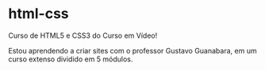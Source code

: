 # html-css
 Curso de HTML5 e CSS3 do Curso em Vídeo!

 Estou aprendendo a criar sites com o professor Gustavo Guanabara, em um curso extenso dividido em 5 módulos.
